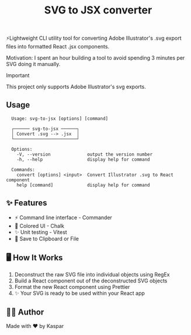 <h1 align="center">
  SVG to JSX converter
</h1>

<p align="center">
  <img alt="" src="https://img.shields.io/badge/build-passing-brightgreen?style=for-the-badge&labelColor=000"/>
  <img alt="" src="https://img.shields.io/github/languages/top/kasparnau/svg-to-jsx?style=for-the-badge&labelColor=000">
  <img alt="" src="https://img.shields.io/github/license/kasparnau/svg-to-jsx?style=for-the-badge&labelColor=000">
</p>

⚡Lightweight CLI utility tool for converting Adobe Illustrator's .svg export files into formatted React .jsx components.

Motivation: I spent an hour building a tool to avoid spending 3 minutes per SVG doing it manually.

> [!IMPORTANT]
> This project only supports Adobe Illustrator's svg exports.

## Usage

```
  Usage: svg-to-jsx [options] [command]
  
  ┌────── svg-to-jsx ──────┐
  │ Convert .svg --> .jsx  │
  └────────────────────────┘
  
  Options:
    -V, --version              output the version number
    -h, --help                 display help for command
  
  Commands:
    convert [options] <input>  Convert Illustrator .svg to React component
    help [command]             display help for command
```

## ✨ Features

-   ⚡️ Command line interface - Commander
-   🍿 Colored UI - Chalk
-   ✨ Unit testing - Vitest
-   💾 Save to Clipboard or File

## 🖥️ How It Works

1. Deconstruct the raw SVG file into individual objects using RegEx
2. Build a React component out of the deconstructed SVG objects
3. Format the new React component using Prettier
4. ✨ Your SVG is ready to be used within your React app
   
## ✍🏻 Author

Made with ❤️ by Kaspar
